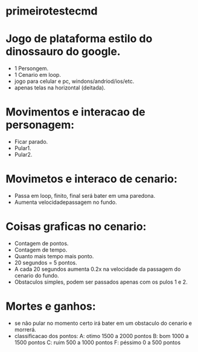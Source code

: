 # primeirotestecmd

 # Jogo de plataforma estilo do dinossauro do google.

- 1 Persongem.
- 1 Cenario em loop.
- jogo para celular e pc, windons/andriod/ios/etc.
- apenas telas na horizontal (deitada).

# Movimentos e interacao de personagem:
- Ficar parado.
- Pular1.
- Pular2.

# Movimetos e interaco de cenario:
- Passa em loop, finito, final será bater em uma paredona.
- Aumenta velocidadepassagem no fundo.

# Coisas graficas no cenario: 
- Contagem de pontos.
- Contagem de tempo.
- Quanto mais tempo mais ponto.
- 20 segundos = 5 pontos.
- A cada 20 segundos aumenta 0.2x na velocidade da passagem do cenario do fundo.
- Obstaculos simples, podem ser passados apenas com os pulos 1 e 2.

# Mortes e ganhos:
- se não pular no momento certo irá bater em um obstaculo do cenario e morrerá.
- classificacao dos pontos:
         A: otimo 1500 a 2000 pontos
         B: bom 1000 a 1500 pontos
         C: ruim 500 a 1000 pontos
         F: péssimo 0 a 500 pontos
  
